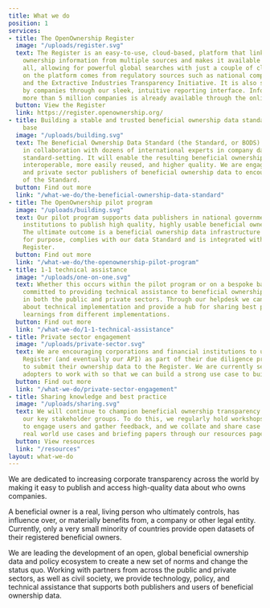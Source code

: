 ```yaml
---
title: What we do
position: 1
services:
- title: The OpenOwnership Register
  image: "/uploads/register.svg"
  text: The Register is an easy-to-use, cloud-based, platform that links beneficial
    ownership information from multiple sources and makes it available for free to
    all, allowing for powerful global searches with just a couple of clicks. Data
    on the platform comes from regulatory sources such as national companies registers
    and the Extractive Industries Transparency Initiative. It is also self-submitted
    by companies through our sleek, intuitive reporting interface. Information from
    more than 5 million companies is already available through the online portal.
  button: View the Register
  link: https://register.openownership.org/
- title: Building a stable and trusted beneficial ownership data standard and user
    base
  image: "/uploads/building.svg"
  text: The Beneficial Ownership Data Standard (the Standard, or BODS) is being developed
    in collaboration with dozens of international experts in company data and in technical
    standard-setting. It will enable the resulting beneficial ownership data to be
    interoperable, more easily reused, and higher quality. We are engaging with public
    and private sector publishers of beneficial ownership data to encourage uptake
    of the Standard.
  button: Find out more
  link: "/what-we-do/the-beneficial-ownership-data-standard"
- title: The OpenOwnership pilot program
  image: "/uploads/building.svg"
  text: Our pilot program supports data publishers in national governments and multinational
    institutions to publish high quality, highly usable beneficial ownership data.
    The ultimate outcome is a beneficial ownership data infrastructure that is fit
    for purpose, complies with our data Standard and is integrated with the OpenOwnership
    Register.
  button: Find out more
  link: "/what-we-do/the-openownership-pilot-program"
- title: 1-1 technical assistance
  image: "/uploads/one-on-one.svg"
  text: Whether this occurs within the pilot program or on a bespoke basis, we are
    committed to providing technical assistance to beneficial ownership data publishers
    in both the public and private sectors. Through our helpdesk we can answer questions
    about technical implementation and provide a hub for sharing best practice and
    learnings from different implementations.
  button: Find out more
  link: "/what-we-do/1-1-technical-assistance"
- title: Private sector engagement
  image: "/uploads/private-sector.svg"
  text: We are encouraging corporations and financial institutions to use the OpenOwnership
    Register (and eventually our API) as part of their due diligence processes and
    to submit their ownership data to the Register. We are currently seeking early
    adopters to work with so that we can build a strong use case to build momentum.
  button: Find out more
  link: "/what-we-do/private-sector-engagement"
- title: Sharing knowledge and best practice
  image: "/uploads/sharing.svg"
  text: We will continue to champion beneficial ownership transparency amongst all
    our key stakeholder groups. To do this, we regularly hold workshops and events
    to engage users and gather feedback, and we collate and share case studies of
    real world use cases and briefing papers through our resources page.
  button: View resources
  link: "/resources"
layout: what-we-do
---
```


We are dedicated to increasing corporate transparency across the world by making it easy to publish and access high-quality data about who owns companies.   

A beneficial owner is a real, living person who ultimately controls, has influence over, or materially benefits from, a company or other legal entity.  Currently, only a very small minority of countries provide open datasets of their registered beneficial owners.   

We are leading the development of an open, global beneficial ownership data and policy ecosystem to create a new set of norms and change the status quo. Working with partners from across the public and private sectors, as well as civil society, we provide technology, policy, and technical assistance that supports both publishers and users of beneficial ownership data.